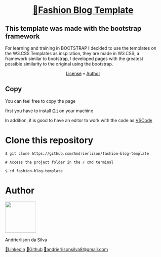 <h1 align="center">
<a href="https://andrierlison.github.io/fashion-blog-template/">🔗Fashion Blog Template</a>
</h1>

<h2>This template was made with the bootstrap framework</h2>

<p>For learning and training in BOOTSTRAP I decided to use the templates on the W3.CSS Templates as inspiration, they are made in W3.CSS, a framework similar to bootstrap, I developed pages with the greatest possible similarity to the original using the bootstrap.</p>

<p align="center">
<a href="https://github.com/Andrierlison/fashion-blog-template/blob/master/LICENSE" >License</a> •
<a href="#author">Author</a>
</p>


<h2>Copy</h2>
<p>You can feel free to copy the page</p>

<p>first you have to install <a href="https://git-scm.com">Git</a> on your machine
<p>In addition, it is good to have an editor to work with the code as <a href="https://code.visualstudio.com/">VSCode</a></p>

<h1>Clone this repository</h1>

```
$ git clone https://github.com/Andrierlison/fashion-blog-template

# Access the project folder in the / cmd terminal

$ cd fashion-blog-template
```

<h1 id="author">Author</h1>
<img 
src="https://avatars1.githubusercontent.com/u/58059077?s=460&u=fe7710f54c3de191e906a30fd79877cecd312e9b&v=4"
width="100px"
/>
<p>Andrierlison da Silva</p>
<a href="https://www.linkedin.com/in/andrierlison-da-silva-916775190/">🔗Linkedin</a>
<a href="https://github.com/Andrierlison">🔗Github</a>
<a href="mailto:andrierlisonsilva8@gmail.com"><i class="fas fa-envelope"></i>🔗andrierlisonsilva8@gmail.com</a>
